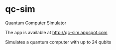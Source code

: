 # qc-sim
Quantum Computer Simulator

The app is available at http://qc-sim.appspot.com

Simulates a quantum computer with up to 24 qubits
